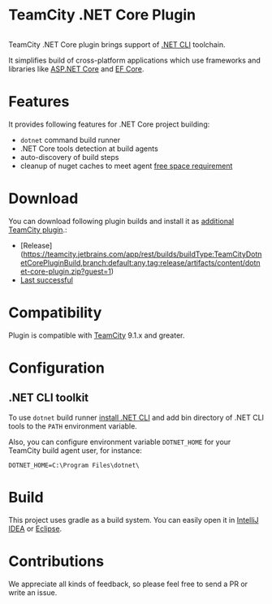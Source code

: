 # TeamCity .NET Core Plugin

<a href="https://teamcity.jetbrains.com/viewType.html?buildTypeId=TeamCityDotnetCorePluginBuild&guest=1"><img src="https://teamcity.jetbrains.com/app/rest/builds/buildType:(id:TeamCityDotnetCorePluginBuild)/statusIcon.svg" alt=""/></a>

TeamCity .NET Core plugin brings support of [.NET CLI](https://github.com/dotnet/cli) toolchain.

It simplifies build of cross-platform applications which use frameworks and libraries like [ASP.NET Core](https://github.com/aspnet/Home) and [EF Core](https://github.com/aspnet/EntityFramework).

# Features

It provides following features for .NET Core project building:
* `dotnet` command build runner
* .NET Core tools detection at build agents
* auto-discovery of build steps
* cleanup of nuget caches to meet agent [free space requirement](https://confluence.jetbrains.com/display/TCDL/Free+disk+space)
 
# Download

You can download following plugin builds and install it as [additional TeamCity plugin](https://confluence.jetbrains.com/display/TCDL/Installing+Additional+Plugins).:
* [Release] (https://teamcity.jetbrains.com/app/rest/builds/buildType:TeamCityDotnetCorePluginBuild,branch:default:any,tag:release/artifacts/content/dotnet-core-plugin.zip?guest=1)
* [Last successful](https://teamcity.jetbrains.com/repository/download/TeamCityDotnetCorePluginBuild/.lastSuccessful/dotnet-core-plugin.zip?guest=1)

# Compatibility

Plugin is compatible with [TeamCity](https://www.jetbrains.com/teamcity/download/) 9.1.x and greater.

# Configuration

## .NET CLI toolkit

To use `dotnet` build runner [install .NET CLI](http://dotnet.github.io/getting-started/) and add bin directory of .NET CLI tools to the `PATH` environment variable.

Also, you can configure environment variable `DOTNET_HOME` for your TeamCity build agent user, for instance:

```
DOTNET_HOME=C:\Program Files\dotnet\
```

# Build

This project uses gradle as a build system. You can easily open it in [IntelliJ IDEA](https://www.jetbrains.com/idea/help/importing-project-from-gradle-model.html) or [Eclipse](http://gradle.org/eclipse/).

# Contributions

We appreciate all kinds of feedback, so please feel free to send a PR or write an issue.
